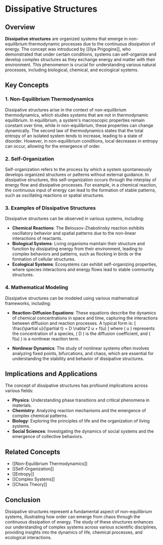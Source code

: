 
# Dissipative Structures

## Overview
**Dissipative structures** are organized systems that emerge in non-equilibrium thermodynamic processes due to the continuous dissipation of energy. The concept was introduced by [[Ilya Prigogine]], who demonstrated that under certain conditions, systems can self-organize and develop complex structures as they exchange energy and matter with their environment. This phenomenon is crucial for understanding various natural processes, including biological, chemical, and ecological systems.

## Key Concepts

### 1. Non-Equilibrium Thermodynamics
Dissipative structures arise in the context of non-equilibrium thermodynamics, which studies systems that are not in thermodynamic equilibrium. In equilibrium, a system's macroscopic properties remain constant over time, while in non-equilibrium, these properties can change dynamically. The second law of thermodynamics states that the total entropy of an isolated system tends to increase, leading to a state of disorder. However, in non-equilibrium conditions, local decreases in entropy can occur, allowing for the emergence of order.

### 2. Self-Organization
Self-organization refers to the process by which a system spontaneously develops organized structures or patterns without external guidance. In dissipative structures, this self-organization occurs through the interplay of energy flow and dissipative processes. For example, in a chemical reaction, the continuous input of energy can lead to the formation of stable patterns, such as oscillating reactions or spatial structures.

### 3. Examples of Dissipative Structures
Dissipative structures can be observed in various systems, including:
- **Chemical Reactions**: The Belousov-Zhabotinsky reaction exhibits oscillatory behavior and spatial patterns due to the non-linear interactions of reactants.
- **Biological Systems**: Living organisms maintain their structure and function by dissipating energy from their environment, leading to complex behaviors and patterns, such as flocking in birds or the formation of cellular structures.
- **Ecological Systems**: Ecosystems can exhibit self-organizing properties, where species interactions and energy flows lead to stable community structures.

### 4. Mathematical Modeling
Dissipative structures can be modeled using various mathematical frameworks, including:
- **Reaction-Diffusion Equations**: These equations describe the dynamics of chemical concentrations in space and time, capturing the interactions between diffusion and reaction processes. A typical form is:
  \[
  \frac{\partial u}{\partial t} = D \nabla^2 u + f(u)
  \]
  where \( u \) represents the concentration of a species, \( D \) is the diffusion coefficient, and \( f(u) \) is a nonlinear reaction term.

- **Nonlinear Dynamics**: The study of nonlinear systems often involves analyzing fixed points, bifurcations, and chaos, which are essential for understanding the stability and behavior of dissipative structures.

## Implications and Applications
The concept of dissipative structures has profound implications across various fields:
- **Physics**: Understanding phase transitions and critical phenomena in materials.
- **Chemistry**: Analyzing reaction mechanisms and the emergence of complex chemical patterns.
- **Biology**: Exploring the principles of life and the organization of living systems.
- **Social Sciences**: Investigating the dynamics of social systems and the emergence of collective behaviors.

## Related Concepts
- [[Non-Equilibrium Thermodynamics]]
- [[Self-Organization]]
- [[Entropy]]
- [[Complex Systems]]
- [[Chaos Theory]]

## Conclusion
Dissipative structures represent a fundamental aspect of non-equilibrium systems, illustrating how order can emerge from chaos through the continuous dissipation of energy. The study of these structures enhances our understanding of complex systems across various scientific disciplines, providing insights into the dynamics of life, chemical processes, and ecological interactions.

